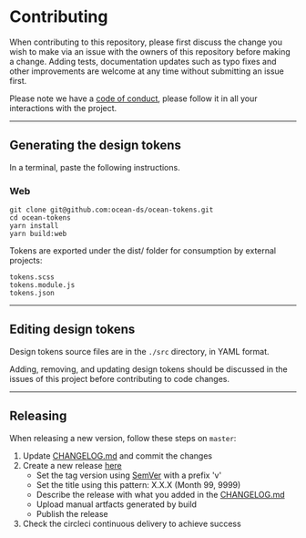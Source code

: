 # Contributing

When contributing to this repository, please first discuss the change you wish to make via an issue with the owners of this repository before making a change. Adding tests, documentation updates such as typo fixes and other improvements are welcome at any time without submitting an issue first.

Please note we have a [code of conduct](.github/CODE_OF_CONDUCT.md), please follow it in all your interactions with the project.

---

## Generating the design tokens

In a terminal, paste the following instructions.

### Web

```
git clone git@github.com:ocean-ds/ocean-tokens.git
cd ocean-tokens
yarn install
yarn build:web
```

Tokens are exported under the dist/ folder for consumption by external projects:

```
tokens.scss
tokens.module.js
tokens.json
```

---

## Editing design tokens

Design tokens source files are in the `./src` directory, in YAML format.

Adding, removing, and updating design tokens should be discussed in the issues of this project before contributing to code changes.

---

## Releasing

When releasing a new version, follow these steps on `master`:

1.  Update [CHANGELOG.md](https://github.com/ocean-ds/ocean-tokens/blob/master/CHANGELOG.md) and commit the changes
2.  Create a new release [here](https://github.com/ocean-ds/ocean-tokens/releases/new)
    - Set the tag version using [SemVer](http://semver.org/) with a prefix 'v'
    - Set the title using this pattern: X.X.X (Month 99, 9999)
    - Describe the release with what you added in the [CHANGELOG.md](https://github.com/ocean-ds/ocean-tokens/blob/master/CHANGELOG.md)
    - Upload manual artfacts generated by build
    - Publish the release
3.  Check the circleci continuous delivery to achieve success
